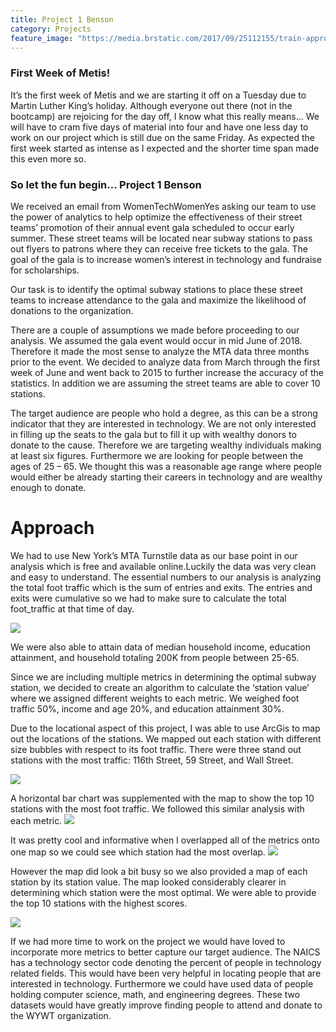 ```yaml
---
title: Project 1 Benson
category: Projects
feature_image: "https://media.brstatic.com/2017/09/25112155/train-approaching-subway-station-queens-new-york-city-mst.jpg"
---
```


### First Week of Metis!

It’s the first week of Metis and we are starting  it off on a Tuesday due to Martin Luther King’s holiday. Although everyone out there (not in the bootcamp) are rejoicing for the day off, I know what this really means… We will have to cram five days of  material into four and have one less day to work on our project which is still due on the same Friday. As expected the first week started as intense as I expected and the shorter time span made this even more so. 


<!-- more -->

### So let the fun begin... Project 1 Benson

We received an email from WomenTechWomenYes asking our team to use the power of analytics to help optimize the effectiveness of their street teams’ promotion of their annual event gala scheduled to occur early summer. These street teams will be located near subway stations to pass out flyers to patrons where they can receive free tickets to the gala. The goal of the gala is to increase women’s interest in technology and fundraise for scholarships. 

Our task is to identify the optimal subway stations to place these street teams to increase attendance to the gala and maximize the likelihood of donations to the organization.


There are a couple of assumptions we made before proceeding to our analysis. We assumed the gala event would occur in mid June of 2018. Therefore it made the most sense to analyze the MTA data three months prior to the event.  We decided to analyze data from March through the first week of June and went back to 2015 to further increase the accuracy of the statistics.  In addition we are assuming the street teams are able to cover 10 stations.

The target audience are people who hold a degree, as this can be a strong indicator that they are interested in technology. We are not only interested in filling up the seats to the gala but to fill it up with wealthy donors to donate to the cause. Therefore we are targeting wealthy individuals making at least six figures. Furthermore we are looking for people between the ages of 25 – 65. We thought this was a reasonable age range where people would either be already starting their careers in technology and are wealthy enough to donate. 

# Approach

We had to use New York’s MTA Turnstile data as our base point in our analysis which is free and available online.Luckily the data was very clean and easy to understand. The essential numbers to our analysis is analyzing the total foot traffic which is the sum of entries and exits. The entries and exits were cumulative so we had to make sure to calculate the total foot_traffic at that time of day.

![](images/Screen%20Shot%202018-01-22%20at%205.01.11%20PM.png)

We were also able to attain data of median household income, education attainment, and household totaling 200K from people between 25-65.

Since we are including multiple metrics in determining the optimal subway station, we decided to create an algorithm to calculate the ‘station value’ where we assigned different weights to each metric.
We weighed foot traffic 50%, income and age 20%, and education attainment 30%.

Due to the locational aspect of this project, I was able to use ArcGis to map out the locations of the stations.  We mapped out each station with different size bubbles with respect to its foot traffic. There were three stand out stations with the most traffic: 116th Street, 59 Street, and Wall Street. 


![](images/Screen%20Shot%202018-01-22%20at%208.14.43%20PM.png)

A horizontal bar chart was supplemented with the map to show the top 10 stations with the most foot traffic. We followed this similar analysis with each metric. 
![](images/Screen%20Shot%202018-01-22%20at%204.55.19%20PM.png)



It was pretty cool and informative when I overlapped all of the metrics onto one map so we could see which station had the most overlap.
![](images/Screen%20Shot%202018-01-22%20at%204.54.50%20PM.png)

However the map did look a bit busy so we also provided a map of each station by its station value. The map looked considerably clearer in determining which station were the most optimal. We were able to provide the top 10 stations with the highest scores. 

![](images/Screen%20Shot%202018-01-22%20at%204.55.07%20PM.png)

If we had more time to work on the project we would have loved to incorporate more metrics to better capture our target audience.  The NAICS has a technology sector code denoting the percent of people in technology related fields. This would have been very helpful in locating people that are interested in technology. Furthermore we could have used data of people holding computer science, math, and engineering degrees. These two datasets would have greatly improve finding people to attend and donate to the WYWT organization. 




